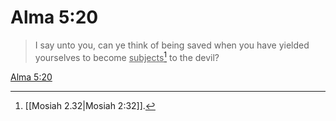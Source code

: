 # Alma 5:20

> I say unto you, can ye think of being saved when you have yielded yourselves to become <u>subjects</u>[^a] to the devil?

[Alma 5:20](https://www.churchofjesuschrist.org/study/scriptures/bofm/alma/5?lang=eng&id=p20#p20)


[^a]: [[Mosiah 2.32|Mosiah 2:32]].  
